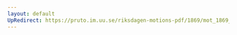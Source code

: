 ```yaml
---
layout: default
UpRedirect: https://pruto.im.uu.se/riksdagen-motions-pdf/1869/mot_1869__ak__275.pdf
---
```


